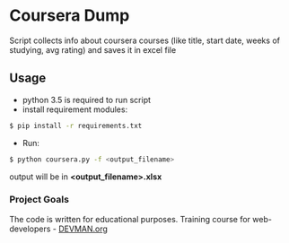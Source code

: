 # Coursera Dump

Script collects info about coursera courses (like title, start date, weeks of studying, avg rating) and saves it in excel file

## Usage
* python 3.5 is required to run script
* install requirement modules:
```bash
$ pip install -r requirements.txt
```
* Run:

```bash
$ python coursera.py -f <output_filename>
```
output will be in **<output_filename>.xlsx**


### Project Goals

The code is written for educational purposes. Training course for web-developers - [DEVMAN.org](https://devman.org)
